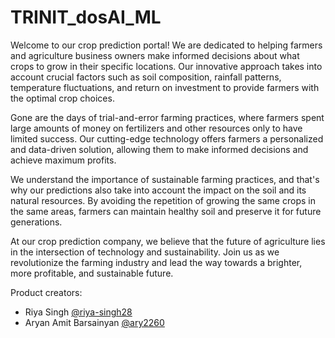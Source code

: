 # TRINIT_dosAI_ML
Welcome to our crop prediction portal! We are dedicated to helping farmers and agriculture business owners make informed decisions about what crops to grow in their specific locations. Our innovative approach takes into account crucial factors such as soil composition, rainfall patterns, temperature fluctuations, and return on investment to provide farmers with the optimal crop choices.

Gone are the days of trial-and-error farming practices, where farmers spent large amounts of money on fertilizers and other resources only to have limited success. Our cutting-edge technology offers farmers a personalized and data-driven solution, allowing them to make informed decisions and achieve maximum profits.

We understand the importance of sustainable farming practices, and that's why our predictions also take into account the impact on the soil and its natural resources. By avoiding the repetition of growing the same crops in the same areas, farmers can maintain healthy soil and preserve it for future generations.

At our crop prediction company, we believe that the future of agriculture lies in the intersection of technology and sustainability. Join us as we revolutionize the farming industry and lead the way towards a brighter, more profitable, and sustainable future.

Product creators:
  - Riya Singh <a href="https://github.com/riya-singh28">@riya-singh28</a></li>
  - Aryan Amit Barsainyan <a href="https://github.com/ARY2260">@ary2260</a></li>

